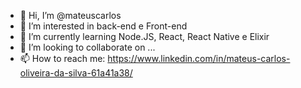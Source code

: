 - 👋 Hi, I’m @mateuscarlos
- 👀 I’m interested in back-end e Front-end
- 🌱 I’m currently learning Node.JS, React, React Native e Elixir
- 💞️ I’m looking to collaborate on ...
- 📫 How to reach me: https://www.linkedin.com/in/mateus-carlos-oliveira-da-silva-61a41a38/

<!---
mateuscarlos/mateuscarlos is a ✨ special ✨ repository because its `README.md` (this file) appears on your GitHub profile.
You can click the Preview link to take a look at your changes.
--->
